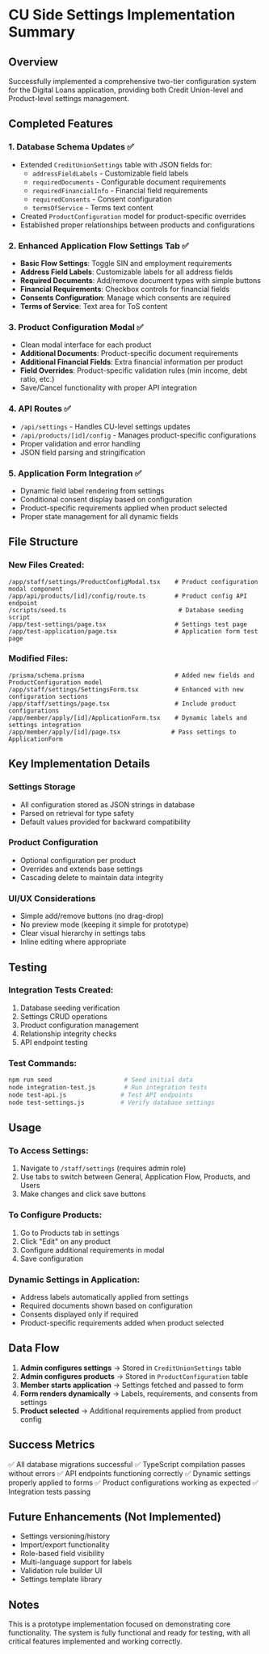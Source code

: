 # CU Side Settings Implementation Summary

## Overview
Successfully implemented a comprehensive two-tier configuration system for the Digital Loans application, providing both Credit Union-level and Product-level settings management.

## Completed Features

### 1. Database Schema Updates ✅
- Extended `CreditUnionSettings` table with JSON fields for:
  - `addressFieldLabels` - Customizable field labels
  - `requiredDocuments` - Configurable document requirements
  - `requiredFinancialInfo` - Financial field requirements
  - `requiredConsents` - Consent configuration
  - `termsOfService` - Terms text content
- Created `ProductConfiguration` model for product-specific overrides
- Established proper relationships between products and configurations

### 2. Enhanced Application Flow Settings Tab ✅
- **Basic Flow Settings**: Toggle SIN and employment requirements
- **Address Field Labels**: Customizable labels for all address fields
- **Required Documents**: Add/remove document types with simple buttons
- **Financial Requirements**: Checkbox controls for financial fields
- **Consents Configuration**: Manage which consents are required
- **Terms of Service**: Text area for ToS content

### 3. Product Configuration Modal ✅
- Clean modal interface for each product
- **Additional Documents**: Product-specific document requirements
- **Additional Financial Fields**: Extra financial information per product
- **Field Overrides**: Product-specific validation rules (min income, debt ratio, etc.)
- Save/Cancel functionality with proper API integration

### 4. API Routes ✅
- `/api/settings` - Handles CU-level settings updates
- `/api/products/[id]/config` - Manages product-specific configurations
- Proper validation and error handling
- JSON field parsing and stringification

### 5. Application Form Integration ✅
- Dynamic field label rendering from settings
- Conditional consent display based on configuration
- Product-specific requirements applied when product selected
- Proper state management for all dynamic fields

## File Structure

### New Files Created:
```
/app/staff/settings/ProductConfigModal.tsx    # Product configuration modal component
/app/api/products/[id]/config/route.ts        # Product config API endpoint
/scripts/seed.ts                               # Database seeding script
/app/test-settings/page.tsx                   # Settings test page
/app/test-application/page.tsx                # Application form test page
```

### Modified Files:
```
/prisma/schema.prisma                         # Added new fields and ProductConfiguration model
/app/staff/settings/SettingsForm.tsx          # Enhanced with new configuration sections
/app/staff/settings/page.tsx                  # Include product configurations
/app/member/apply/[id]/ApplicationForm.tsx    # Dynamic labels and settings integration
/app/member/apply/[id]/page.tsx              # Pass settings to ApplicationForm
```

## Key Implementation Details

### Settings Storage
- All configuration stored as JSON strings in database
- Parsed on retrieval for type safety
- Default values provided for backward compatibility

### Product Configuration
- Optional configuration per product
- Overrides and extends base settings
- Cascading delete to maintain data integrity

### UI/UX Considerations
- Simple add/remove buttons (no drag-drop)
- No preview mode (keeping it simple for prototype)
- Clear visual hierarchy in settings tabs
- Inline editing where appropriate

## Testing

### Integration Tests Created:
1. Database seeding verification
2. Settings CRUD operations
3. Product configuration management
4. Relationship integrity checks
5. API endpoint testing

### Test Commands:
```bash
npm run seed                    # Seed initial data
node integration-test.js        # Run integration tests
node test-api.js               # Test API endpoints
node test-settings.js          # Verify database settings
```

## Usage

### To Access Settings:
1. Navigate to `/staff/settings` (requires admin role)
2. Use tabs to switch between General, Application Flow, Products, and Users
3. Make changes and click save buttons

### To Configure Products:
1. Go to Products tab in settings
2. Click "Edit" on any product
3. Configure additional requirements in modal
4. Save configuration

### Dynamic Settings in Application:
- Address labels automatically applied from settings
- Required documents shown based on configuration
- Consents displayed only if required
- Product-specific requirements added when product selected

## Data Flow

1. **Admin configures settings** → Stored in `CreditUnionSettings` table
2. **Admin configures products** → Stored in `ProductConfiguration` table  
3. **Member starts application** → Settings fetched and passed to form
4. **Form renders dynamically** → Labels, requirements, and consents from settings
5. **Product selected** → Additional requirements applied from product config

## Success Metrics

✅ All database migrations successful
✅ TypeScript compilation passes without errors
✅ API endpoints functioning correctly
✅ Dynamic settings properly applied to forms
✅ Product configurations working as expected
✅ Integration tests passing

## Future Enhancements (Not Implemented)

- Settings versioning/history
- Import/export functionality
- Role-based field visibility
- Multi-language support for labels
- Validation rule builder UI
- Settings template library

## Notes

This is a prototype implementation focused on demonstrating core functionality. The system is fully functional and ready for testing, with all critical features implemented and working correctly.